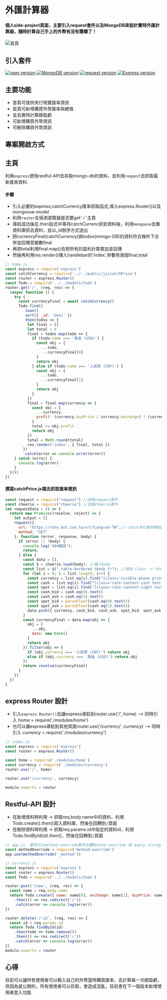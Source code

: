 # 外匯計算器
#### 個人side-project頁面，主要引入request套件以及MongoDB來設計實時外匯計算器，隨時計算自己手上的外幣有沒有賺爆了！
![首頁](https://media.giphy.com/media/09hV6Vr1h6XhMe1tZy/giphy.gif)
## 引入套件
[![npm version](https://img.shields.io/badge/npm-6.14.10-blue)](https://www.npmjs.org/)
[![MongoDB version](https://img.shields.io/badge/MongoDB-5.11-ff69b4)](https://github.com/Automattic/mongoose)
[![request version](https://img.shields.io/badge/request-passing-critical)](https://github.com/request/request)
[![Express version](https://img.shields.io/badge/version-V4.17-green)](https://github.com/expressjs/express)



## 主要功能
- 首頁可提供央行現實匯率資訊
- 首頁可新增購買外幣匯率與總值
- 並且實時計算總盈虧
- 可新增購買外幣資訊
- 可刪除購買外幣資訊

## 專案開啟方式


## 主頁
利用`express`使用restful-API去存取mongo-db的資料，並利用`request`去抓取最新匯率資料.
#### 步驟
* 引入必要的express,catchCurrency匯率抓取函式,導入express.Router()以及mongoose-model
* 利用`router`去偵測瀏覽器是否要get`‘/’`主頁
* 導航成功後在.then函式中等待catchCurrenc抓到資料後，利用`mongoose`去像資料庫抓去資料，並以_id倒序方式送出
* 把currencyFinal(catchCurrency)與todos(mongo-DB)的資料符合條件下合併並回傳至變數final
* 再把total利用final.map()去把所有的盈利計算累加並回傳
* 然後再利用res.render()傳入handlebar的'index',參數有兩個final,total

```js
// home.js
const express = require('express')
const catchCurrency = require('../../public/js/catchPrice')
const router = express.Router()
const Todo = require('../../models/todo')
router.get('/', (req, res) => {
  (async function () {
    try {
      const currencyFinal = await catchCurrency()
      Todo.find()
        .lean()
        .sort({ _id: 'desc' })
        .then(todos => {
          let final = []
          let total = 0
          final = todos.map(todo => {
            if (todo.name === '美金 (USD)') {
              const obj = {
                ...todo,
                ...currencyFinal[0]
              }
              return obj
            } else if (todo.name === '人民幣 (CNY)') {
              const obj = {
                ...todo,
                ...currencyFinal[1]
              }
              return obj
            }
          })
          final = final.map(currency => {
            const obj = {
              ...currency,
              profit: (currency.buyPrice / currency.exchange) * (currency.spot_bid - currency.exchange)
            }
            total += obj.profit
            return obj
          })
          total = Math.round(total)
          res.render('index', { final, total })
        })
        .catch(error => console.error(error))
    } catch (error) {
      console.log(error)
    }
  }())
})
```
#### 撰寫catchPrice.js檔去抓取匯率資訊
```js
const request = require("request") //安裝request套件
const cheerio = require("cheerio") //安裝cheerio套件
let requestData = () => {
  return new Promise((resolve, reject) => {
    let output = []
    request({
      url: "https://rate.bot.com.tw/xrt?Lang=zh-TW",// catch央行匯率網站的資訊
      method: "GET"
    }, function (error, response, body) {
      if (error || !body) {
        console.log('404錯誤');
        return;
      } else {
        const data = [];
        const $ = cheerio.load(body); //載入body
        const list = $(".table-bordered tbody tr"); //尋找 class -> tbody -> tr
        for (let i = 0; i < list.length; i++) {
          const currency = list.eq(i).find("[class='visible-phone print_hide']").text().replace(/\n/g, '').trim()
          const cash = list.eq(i).find("[class='rate-content-cash text-right print_hide']")
          const spot = list.eq(i).find("[class='rate-content-sight text-right print_hide hidden-phone']")
          const cash_bid = cash.eq(0).text()
          const cash_ask = cash.eq(1).text()
          const spot_bid = parseFloat(cash.eq(0).text())
          const spot_ask = parseFloat(cash.eq(1).text())
          data.push({ currency, cash_bid, cash_ask, spot_bid, spot_ask })
        }
        const currencyFinal = data.map(obj => {
          obj = {
            ...obj,
            date: new Date()
          }
          return obj
        }).filter(obj => {
          if (obj.currency === '人民幣 (CNY)') return obj
          else if (obj.currency === '美金 (USD)') return obj
        })
        return resolve(currencyFinal)
      }
    })
  })
}
```

## express Router 設計
* 引入`express.Router()`去讓express導航到router.use('/', home) --> 同時引入 home = require('./modules/home')
* 也可以讓express導航到其他頁面router.use('/currency', currency) --> 同時引入 currency = require('./modules/currency')
```js
// index.js
const express = require('express')
const router = express.Router()

const home = require('./modules/home')
const currency = require('./modules/currency')
router.use('/', home)

router.use('/currency', currency)

module.exports = router
```
## Restful-API 設計
* 在新增資料時利用 -> 抓取req.body.name中的資料，利用Todo.create().then()寫入資料庫，然後在回轉到`/`頁面
* 在刪除資料時利用 -> 抓取req.params.id中指定的資料id，利用Todo.findById(id).then()，然後在回轉到`/`頁面
```js
// app.js  要先引入method-override套件去讓Method-override 與 query string 覆寫 HTTP 請求
const methodOverride = require('method-override')
app.use(methodOverride('_method')) 

// currency.js
const express = require('express')
const router = express.Router()
const Todo = require('../../models/todo')

router.post('/new', (req, res) => {
  const name = req.body.name
  return Todo.create({ name: name[0], exchange: name[1], buyPrice: name[2], date: new Date() })
    .then(() => res.redirect('/'))
    .catch(error => console.log(error))
})

router.delete('/:id', (req, res) => {
  const id = req.params.id
  return Todo.findById(id)
    .then(todo => todo.remove())
    .then(() => res.redirect('/'))
    .catch(error => console.log(error))
})
module.exports = router
```
## 心得
目前可以讓所有使用者可以輸入自己的外幣當時購買匯率，去計算每一次總盈虧，但因為是公開的，所有使用者可以存取，會造成混亂，目前會在下一個版本新增使用者登入功能

